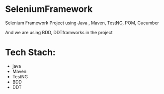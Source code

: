 # SeleniumFramework
 Selenium Framework Project  using Java , Maven, TestNG, POM, Cucumber 
 
And we are using BDD, DDTframworks in the project 


# Tech Stach:

- java
- Maven
- TestNG
- BDD
- DDT
